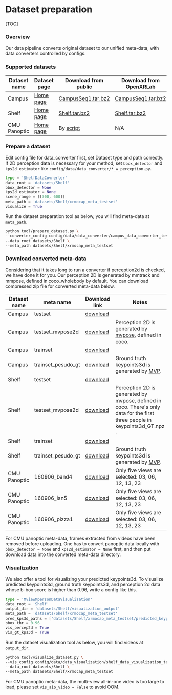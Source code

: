 # Dataset preparation

[TOC]

### Overview

Our data pipeline converts original dataset to our unified meta-data, with data converters controlled by configs.

### Supported datasets

| Dataset name | Dataset page                                               | Download from public                                         | Download from OpenXRLab                                      |
| ------------ | ---------------------------------------------------------- | ------------------------------------------------------------ | ------------------------------------------------------------ |
| Campus       | [Home page](https://campar.in.tum.de/Chair/MultiHumanPose) | [CampusSeq1.tar.bz2](https://www.campar.in.tum.de/public_datasets/2014_cvpr_belagiannis/CampusSeq1.tar.bz2) | [CampusSeq1.tar.bz2](http://10.4.11.59:18080/resources/XRlab/dataset/CampusSeq1.tar.bz2) |
| Shelf        | [Home page](https://campar.in.tum.de/Chair/MultiHumanPose) | [Shelf.tar.bz2](https://www.campar.in.tum.de/public_datasets/2014_cvpr_belagiannis/Shelf.tar.bz2) | [Shelf.tar.bz2](http://10.4.11.59:18080/resources/XRlab/dataset/Shelf.tar.bz2) |
| CMU Panoptic | [Home page](http://domedb.perception.cs.cmu.edu/)          | By [script](https://github.com/CMU-Perceptual-Computing-Lab/panoptic-toolbox/blob/master/scripts/getData.sh) | N/A                                                          |

### Prepare a dataset

Edit config file for data_converter first, set Dataset type and path correctly. If 2D perception data is necessary for your method, set `bbox_detector` and `kps2d_estimator` like `config/data/data_converter/*_w_perception.py`.

```python
type = 'ShelfDataCovnerter'
data_root = 'datasets/Shelf'
bbox_detector = None
kps2d_estimator = None
scene_range = [[300, 600]]
meta_path = 'datasets/Shelf/xrmocap_meta_testset'
visualize = True
```

Run the dataset preparation tool as below, you will find meta-data at `meta_path`.

```bash
python tool/prepare_dataset.py \
--converter_config config/data/data_converter/campus_data_converter_testset.py \
--data_root datasets/Shelf \
--meta_path datasets/Shelf/xrmocap_meta_testset
```

### Download converted meta-data

Considering that it takes long to run a converter if perception2d is checked, we have done it for you. Our perception 2D is generated by mmtrack and mmpose, defined in coco_wholebody by default. You can download compressed zip file for converted meta-data below.

| Dataset name | meta name          | Download link                                                | Notes                                                        |
| ------------ | ------------------ | ------------------------------------------------------------ | ------------------------------------------------------------ |
| Campus       | testset            | [download](http://10.4.11.59:18080/resources/XRlab/dataset/meta-data/CampusSeq1/xrmocap_meta_testset.zip) |                                                              |
| Campus       | testset_mvpose2d   | [download](http://10.4.11.59:18080/resources/XRlab/dataset/meta-data/CampusSeq1/xrmocap_meta_testset_mvpose2d.zip) | Perception 2D is generated by [mvpose](https://github.com/zju3dv/mvpose#accelerate-the-evaluation), defined in coco. |
| Campus       | trainset           | [download](http://10.4.11.59:18080/resources/XRlab/dataset/meta-data/CampusSeq1/xrmocap_meta_trainset.zip) |                                                              |
| Campus       | trainset_pesudo_gt | [download](http://10.4.11.59:18080/resources/XRlab/dataset/meta-data/CampusSeq1/xrmocap_meta_trainset_pesudo_gt.zip) | Ground truth keypoints3d is generated by [MVP](https://github.com/sail-sg/mvp#22-shelfcampus). |
| Shelf        | testset            | [download](http://10.4.11.59:18080/resources/XRlab/dataset/meta-data/Shelf/xrmocap_meta_testset.zip) |                                                              |
| Shelf        | testset_mvpose2d   | [download](http://10.4.11.59:18080/resources/XRlab/dataset/meta-data/Shelf/xrmocap_meta_testset_mvpose2d.zip) | Perception 2D is generated by [mvpose](https://github.com/zju3dv/mvpose#accelerate-the-evaluation), defined in coco. There's only data for the first three people in keypoints3d_GT.npz . |
| Shelf        | trainset           | [download](http://10.4.11.59:18080/resources/XRlab/dataset/meta-data/Shelf/xrmocap_meta_trainset.zip) |                                                              |
| Shelf        | trainset_pesudo_gt | [download](http://10.4.11.59:18080/resources/XRlab/dataset/meta-data/Shelf/xrmocap_meta_trainset_pesudo_gt.zip) | Ground truth keypoints3d is generated by [MVP](https://github.com/sail-sg/mvp#22-shelfcampus). |
| CMU Panoptic | 160906_band4       | [download](http://10.4.11.59:18080/resources/XRlab/dataset/meta-data/Panoptic/xrmocap_meta_band4.zip) | Only five views are selected: 03, 06, 12, 13, 23             |
| CMU Panoptic | 160906_ian5        | [download](http://10.4.11.59:18080/resources/XRlab/dataset/meta-data/Panoptic/xrmocap_meta_ian5.zip) | Only five views are selected: 03, 06, 12, 13, 23             |
| CMU Panoptic | 160906_pizza1      | [download](http://10.4.11.59:18080/resources/XRlab/dataset/meta-data/Panoptic/xrmocap_meta_pizza1.zip) | Only five views are selected: 03, 06, 12, 13, 23             |

For CMU panoptic meta-data, frames extracted from videos have been removed before uploading. One has to convert panoptic data locally with `bbox_detector = None` and `kps2d_estimator = None`  first, and then put download data into the converted meta-data directory.

### Visualization

We also offer a tool for visualizing your predicted keypoints3d. To visualize predicted keypoints3d, ground truth keypoints3d, and perception 2d data whose b-box score is higher than 0.96, write a config like this.

```python
type = 'MviewMpersonDataVisualization'
data_root = 'Shelf'
output_dir = 'datasets/Shelf/visualization_output'
meta_path = 'datasets/Shelf/xrmocap_meta_testset'
pred_kps3d_paths = ['datasets/Shelf/xrmocap_meta_testset/predicted_keypoints3d.npz']
bbox_thr = 0.96
vis_percep2d = True
vis_gt_kps3d = True
```

Run the dataset visualization tool as below, you will find videos at `output_dir`.

```bash
python tool/visualize_dataset.py \
--vis_config config/data/data_visualization/shelf_data_visualization_testset.py \
--data_root datasets/Shelf \
--meta_path datasets/Shelf/xrmocap_meta_testset
```

For CMU panoptic meta-data, the multi-view all-in-one video is too large to load, please set `vis_aio_video = False`  to avoid OOM.
